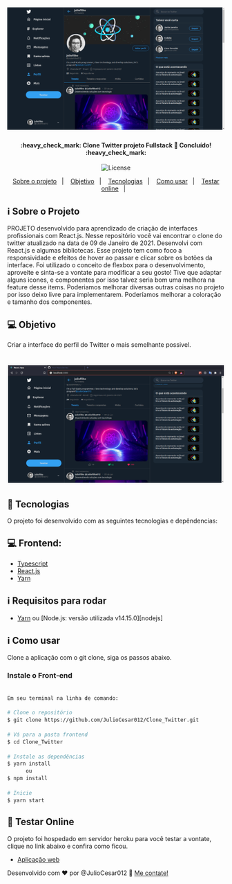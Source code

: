 <h1 align="center">
    <img alt="CloneTwitter" title="#CloneTwitter" src="./github/clone_twitter.png" width="550px" />
</h1>

<h4 align="center">
	:heavy_check_mark:  Clone Twitter projeto Fullstack 🚀 Concluído! :heavy_check_mark:
</h4>
<p align="center">
  <img alt="License" src="https://img.shields.io/badge/license-MIT-brightgreen">
</p>

<p align="center">
  <a href="#information_source-sobre-o-projeto">Sobre o projeto</a>&nbsp;&nbsp;&nbsp;|&nbsp;&nbsp;&nbsp;
  <a href="#computer-objetivo">Objetivo</a>&nbsp;&nbsp;&nbsp;|&nbsp;&nbsp;&nbsp;
  <a href="#rocket-tecnologias">Tecnologias</a>&nbsp;&nbsp;&nbsp;|&nbsp;&nbsp;&nbsp;
  <a href="#information_source-como-usar">Como usar</a>&nbsp;&nbsp;&nbsp;|&nbsp;&nbsp;&nbsp;
  <a href="#rocket-testar-online">Testar online</a>&nbsp;&nbsp;&nbsp;|&nbsp;&nbsp;&nbsp;
</p>

## :information_source: Sobre o Projeto

PROJETO desenvolvido para aprendizado de criação de interfaces profissionais com React.js. Nesse repositório você vai encontrar o clone do twitter atualizado na data de 09 de Janeiro de 2021. Desenvolvi com React.js e algumas bibliotecas. Esse projeto tem como foco a responsividade e efeitos de hover ao passar e clicar sobre os botões da interface. Foi utilizado o conceito de flexbox para o desenvolvimento, aproveite e sinta-se a vontate para modificar a seu gosto! Tive que adaptar alguns icones, e componentes por isso talvez seria bom uma melhora na feature desse items. Poderiamos melhorar diversas outras coisas no projeto por isso deixo livre para implementarem. Poderíamos melhorar a coloração e tamanho dos componentes.

## :computer: Objetivo

Criar a interface do perfil do Twitter o mais semelhante possivel.

<h1 align="center">
    <img alt="Example" title="Example" src="./github/home.png" width="500px" />
</h1>

## :rocket: Tecnologias

O projeto foi desenvolvido com as seguintes tecnologias e depêndencias:

## :computer: Frontend:

- [Typescript][typescript]
- [React.js][reactjs]
- [Yarn][yarn]

## :information_source: Requisitos para rodar

- [Yarn][yarn] ou [Node.js: versão utilizada v14.15.0][nodejs]

## :information_source: Como usar

Clone a aplicação com o git clone, siga os passos abaixo.

### Instale o Front-end

```bash

Em seu terminal na linha de comando:

# Clone o repositório
$ git clone https://github.com/JulioCesar012/Clone_Twitter.git

# Vá para a pasta frontend
$ cd Clone_Twitter

# Instale as dependências
$ yarn install
      ou
$ npm install

# Inicie
$ yarn start

```

## :rocket: Testar Online

O projeto foi hospedado em servidor heroku para você testar a vontate, clique no link abaixo e confira como ficou.

- [Aplicação web][frontend]

Desenvolvido com ♥ por @JulioCesar012 :wave: [Me contate!](https://www.linkedin.com/in/julio-cesar-filho-759653171/)

[typescript]: https://www.typescriptlang.org/
[reactjs]: https://reactjs.org
[yarn]: https://yarnpkg.com/

[frontend]: https://clonetwitter21.netlify.app/
